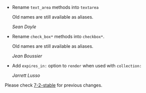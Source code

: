 *   Rename `text_area` methods into `textarea`

    Old names are still available as aliases.

    *Sean Doyle*

*   Rename `check_box*` methods into `checkbox*`.

    Old names are still available as aliases.

    *Jean Boussier*

*   Add `expires_in:` option to `render` when used with `collection:`

    *Jarrett Lusso*

Please check [7-2-stable](https://github.com/rails/rails/blob/7-2-stable/actionview/CHANGELOG.md) for previous changes.
